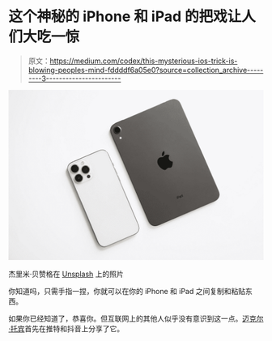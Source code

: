 # 这个神秘的 iPhone 和 iPad 的把戏让人们大吃一惊

> 原文：<https://medium.com/codex/this-mysterious-ios-trick-is-blowing-peoples-mind-fddddf6a05e0?source=collection_archive---------3----------------------->

![](img/4df940e0c5b6b32681fae8012425371e.png)

杰里米·贝赞格在 [Unsplash](https://unsplash.com?utm_source=medium&utm_medium=referral) 上的照片

你知道吗，只需手指一捏，你就可以在你的 iPhone 和 iPad 之间复制和粘贴东西。

如果你已经知道了，恭喜你。但互联网上的其他人似乎没有意识到这一点。[迈克尔·托宾](https://twitter.com/initialfocus/status/1508840758023016458)首先在推特和抖音上分享了它。